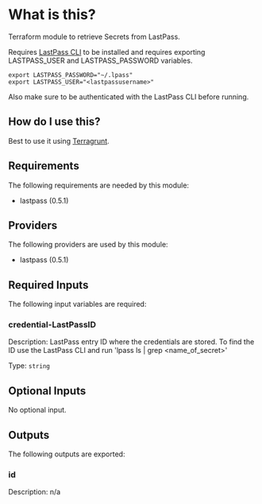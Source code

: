# What is this?
Terraform module to retrieve Secrets from LastPass.

Requires [LastPass CLI](https://github.com/lastpass/lastpass-cli) to be installed and requires exporting LASTPASS_USER and LASTPASS_PASSWORD variables.

```
export LASTPASS_PASSWORD="~/.lpass"
export LASTPASS_USER="<lastpassusername>"
```
Also make sure to be authenticated with the LastPass CLI before running.

## How do I use this? 
Best to use it using [Terragrunt](https://terragrunt.gruntwork.io/). 

## Requirements
The following requirements are needed by this module:

- lastpass (0.5.1)

## Providers

The following providers are used by this module:

- lastpass (0.5.1)

## Required Inputs

The following input variables are required:

### credential-LastPassID

Description: LastPass entry ID where the credentials are stored. To find the ID use the LastPass CLI and run 'lpass ls \| grep <name\_of\_secret>'

Type: `string`

## Optional Inputs

No optional input.

## Outputs

The following outputs are exported:

### id

Description: n/a

